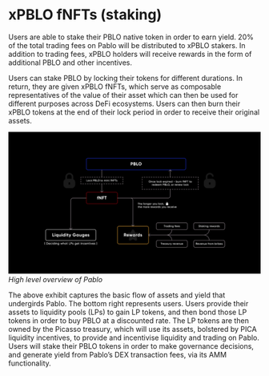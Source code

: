 # xPBLO fNFTs (staking)

Users are able to stake their PBLO native token in order to earn yield. 20% of the total trading fees on Pablo will be 
distributed to xPBLO stakers. In addition to trading fees, xPBLO holders will receive rewards in the form of additional 
PBLO and other incentives.

Users can stake PBLO by locking their tokens for different durations. In return, they are given xPBLO fNFTs, which serve
as composable representatives of the value of their asset which can then be used for different purposes across DeFi 
ecosystems. Users can then burn their xPBLO tokens at the end of their lock period in order to receive their original 
assets.


![pablo_architecture](../../../static/img/products/pablo/architecture.png)
_High level overview of Pablo_


The above exhibit captures the basic flow of assets and yield that undergirds Pablo. The bottom right represents users. 
Users provide their assets to liquidity pools (LPs) to gain LP tokens, and then bond those LP tokens in order to buy 
PBLO at a discounted rate. The LP tokens are then owned by the Picasso treasury, which will use its assets, bolstered 
by PICA liquidity incentives, to provide and incentivise liquidity and trading on Pablo. Users will stake their PBLO 
tokens in order to make governance decisions, and generate yield from Pablo’s DEX transaction fees, via its AMM 
functionality.
